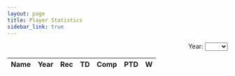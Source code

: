 ```yaml
---
layout: page
title: Player Statistics
sidebar_link: true
---
```


<head>
  <link rel="stylesheet" href="https://cdn.datatables.net/1.10.20/css/jquery.dataTables.min.css">
  <link rel="stylesheet" href="jquery.dynatable.css">
  <!-- <link rel="stylesheet" href="https://cdn.datatables.net/1.10.20/css/jquery.dataTables.responsive.min.css"> -->
  <script src="https://ajax.googleapis.com/ajax/libs/jquery/3.4.1/jquery.min.js"></script>
  <script src="https://cdn.datatables.net/1.10.20/js/jquery.dataTables.min.js"></script>
  <!-- <script src="https://cdn.datatables.net/1.10.20/js/jquery.dataTables.responsive.min.js"></script> -->
  <script src="jquery.dynatable.js"></script>

  <script>$(document).ready(function() {
  
      $('#stats').dynatable({
        features:{
          paginate: false,
          search: true,
          recordCount: false,
          perPageSelect: false
        },
        inputs: {
          queries: $('#search-year')
        },
        dataset: {
          records: {{site.data.stats | jsonify}}
        }
      });
      
  });</script>
  
</head>

<div align="right">
Year: 
<select id="search-year" name="year">
  <option></option>
  <option>2020</option><option>2019</option><option>2018</option><option>2017</option>
  <option>2016</option><option>2015</option><option>2014</option><option>2013</option>
</select>
</div>

<table id="stats" class="display responsive nowrap" style="width:100%">
    <thead>
      <th>Name</th>
      <th>Year</th>
      <th>Rec</th>
      <th>TD</th>
      <th>Comp</th>
      <th>PTD</th>
      <th>W</th>
    </thead>
    <tbody>
    </tbody>
</table>
